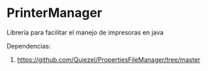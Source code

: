# PrinterManager
Librería para facilitar el manejo de impresoras en java

Dependencias:
 1. https://github.com/Quiezel/PropertiesFileManager/tree/master
